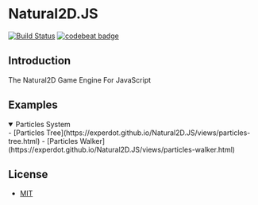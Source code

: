 # Natural2D.JS
[![Build Status](https://travis-ci.org/experdot/Natural2D.JS.svg?branch=master)](https://travis-ci.org/experdot/Natural2D.JS) [![codebeat badge](https://codebeat.co/badges/88011fec-7b87-4948-bff6-c391a5055c88)](https://codebeat.co/projects/github-com-experdot-natural2d-js-master)

## Introduction
The Natural2D Game Engine For JavaScript

## Examples
<details open="open">
<summary>Particles System</summary>
- [Particles Tree](https://experdot.github.io/Natural2D.JS/views/particles-tree.html)
- [Particles Walker](https://experdot.github.io/Natural2D.JS/views/particles-walker.html)
</details>

## License
- [MIT](./LICENSE)
